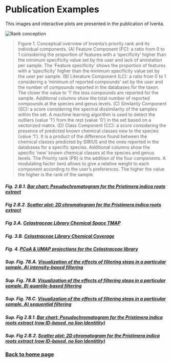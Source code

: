 <h1>Publication Examples</h1>

This images and interactive plots are presented in the publication of Iventa.

![Rank conception](/assets/img/Detailed_priorityrank.png)

>Figure 1. Conceptual overview of Inventa’s priority rank and its individual components. (A) Feature Component (FC): a ratio from 0 to 1 considering the proportion of features with a ‘specificity’ higher than the minimum specificity value set by the user and lack of annotation per sample. The ‘Feature specificity’ shows the proportion of features with a ‘specificity’ higher than the minimum specificity value set by the user per sample. (B) Literature Component (LC): a ratio from 0 to 1 considering a ‘minimum of reported compounds’ set by the user and the number of compounds reported in the databases for the taxon. The closer the value to ‘1’ the less compounds are reported for the sample. Additional columns show the total number of reported compounds at the species and genus levels. (C) Similarity Component (SC): a score considering the spectral dissimilarity of the samples within the set. A machine learning algorithm is used to detect the outliers (value ‘1’) from the rest (value ‘0’) in the set based on a vectorized matrix. (D) Class Component (CC): a score considering the presence of predicted known chemical classes new to the species (value ‘1’). It is a product of the difference found between the chemical classes predicted by SIRIUS and the ones reported in the databases for a specific species. Additional columns show the specific ‘new’ known chemical classes at the species and genus levels. The Priority rank (PR) is the addition of the four components. A modulating factor (wn) allows to give a relative weight to each component according to the user’s preferences. The higher the value the higher is the rank of the sample. 



##### Fig. 2.B.1. [**Bar chart: Pseudochromatogram for the Pristimera indica roots extract**](/assets/img/pseudochromato_ID.html)

##### Fig 2.B.2. [**Scatter plot: 2D chromatogram for the Pristimera indica roots extract**](/assets/img/chromato2D_ID.html)

##### Fig 3.A. [**Celastraceae Library Chemical Space TMAP**](/assets/img/Celastraceae_annotation_vs_lotusdnp_tmap.html)

##### Fig. 3.B. [**Celastraceae Library Chemical Coverage**](/assets/img/Chemical_class_Celastraceae.html)  

##### Fig. 4. [**PCoA & UMAP projections for the Celastraceae library**](/assets/img/PCoA_UMAP_2D.html)


##### Sup. Fig. 78.A. [**Visualization of the effects of filtering steps in a particular sample. A) intensity-based filtering**](/assets/img/filtering_plot_perc.html)

##### Sup. Fig. 78.B. [**Visualization of the effects of filtering steps in a particular sample. B) quantile-based filtering**](/assets/img/filtering_plot_quant.html)
##### Sup. Fig. 78.C. [**Visualization of the effects of filtering steps in a particular sample. A) sequential filtering**](/assets/img/filtering_plot_perquant.html)

##### Sup. Fig 2.B.1. [**Bar chart: Pseudochromatogram for the Pristimera indica roots extract (row ID-based, no Iion Identitity)**](/assets/img/pseudochromato_noID.html)
##### Sup. Fig 2.B.2. [**Scatter plot: 2D chromatogram for the Pristimera indica roots extract (row ID-based, no Iion Identitity)**](/assets/img/chromato2D_noID.html)

### [Back to home page](index.md)
